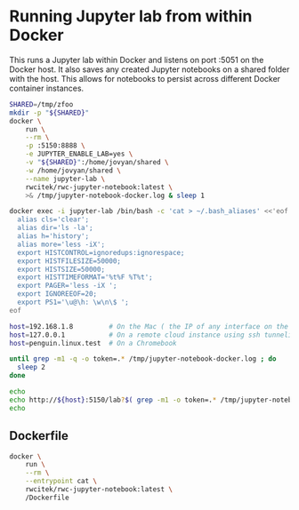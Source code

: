 # Running Jupyter lab from within Docker

This runs a Jupyter lab within Docker and listens on port :5051 on the Docker host.
It also saves any created Jupyter notebooks on a shared folder with the host.
This allows for notebooks to persist across different Docker container instances.

```bash
SHARED=/tmp/zfoo
mkdir -p "${SHARED}"
docker \
    run \
    --rm \
    -p :5150:8888 \
    -e JUPYTER_ENABLE_LAB=yes \
    -v "${SHARED}":/home/jovyan/shared \
    -w /home/jovyan/shared \
    --name jupyter-lab \
    rwcitek/rwc-jupyter-notebook:latest \
    >& /tmp/jupyter-notebook-docker.log & sleep 1

docker exec -i jupyter-lab /bin/bash -c 'cat > ~/.bash_aliases' <<'eof'
  alias cls='clear';
  alias dir='ls -la';
  alias h='history';
  alias more='less -iX';
  export HISTCONTROL=ignoredups:ignorespace;
  export HISTFILESIZE=50000;
  export HISTSIZE=50000;
  export HISTTIMEFORMAT='%t%F %T%t';
  export PAGER='less -iX ';
  export IGNOREEOF=20;
  export PS1='\u@\h: \w\n\$ ';
eof

host=192.168.1.8         # On the Mac ( the IP of any interface on the host )
host=127.0.0.1           # On a remote cloud instance using ssh tunneling
host=penguin.linux.test  # On a Chromebook

until grep -m1 -q -o token=.* /tmp/jupyter-notebook-docker.log ; do
  sleep 2
done

echo
echo http://${host}:5150/lab?$( grep -m1 -o token=.* /tmp/jupyter-notebook-docker.log )
echo
```

## Dockerfile

```bash
docker \
    run \
    --rm \
    --entrypoint cat \
    rwcitek/rwc-jupyter-notebook:latest \
    /Dockerfile
```


